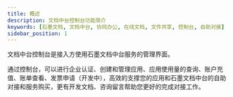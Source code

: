 ```yaml
---
title: 概述
description: 文档中台控制台功能简介
keywords: [石墨文档, 文档中台, 协同办公, 在线文档, 文件共享, 控制台, 自助对接]
sidebar_position: 1
---
```


文档中台控制台是接入方使用石墨文档中台服务的管理界面。

通过控制台，可以进行企业认证、创建和管理应用、应用使用量的查询、账户充值、账单查看、发票申请（开发中），高效的支撑您的应用和石墨文档中台的自助对接和服务购买，更有开发文档、咨询留言帮助您更好的完成对接工作。



